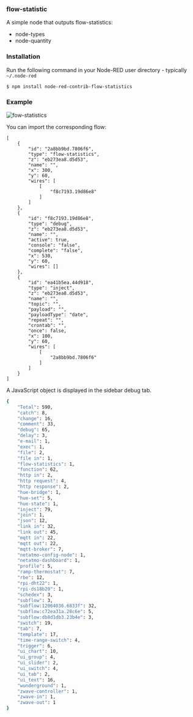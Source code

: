 ### flow-statistic
A simple node that outputs flow-statistics:

* node-types
* node-quantity


### Installation

Run the following command in your Node-RED user directory - typically `~/.node-red`

    $ npm install node-red-contrib-flow-statistics

###  Example

![fow-statistics](https://user-images.githubusercontent.com/5056710/29739495-b004a160-8a3f-11e7-9cd2-3fbfc1ff942d.jpeg)

You can import the corresponding flow:
```
[
    {
        "id": "2a8bb9bd.7806f6",
        "type": "flow-statistics",
        "z": "eb273ea8.d5d53",
        "name": "",
        "x": 300,
        "y": 60,
        "wires": [
            [
                "f8c7193.19d86e8"
            ]
        ]
    },
    {
        "id": "f8c7193.19d86e8",
        "type": "debug",
        "z": "eb273ea8.d5d53",
        "name": "",
        "active": true,
        "console": "false",
        "complete": "false",
        "x": 530,
        "y": 60,
        "wires": []
    },
    {
        "id": "ea41b5ea.44d918",
        "type": "inject",
        "z": "eb273ea8.d5d53",
        "name": "",
        "topic": "",
        "payload": "",
        "payloadType": "date",
        "repeat": "",
        "crontab": "",
        "once": false,
        "x": 100,
        "y": 60,
        "wires": [
            [
                "2a8bb9bd.7806f6"
            ]
        ]
    }
]
```
A JavaScript object is displayed in the sidebar debug tab.

```sh
{
	"Total": 590,
	"catch": 8,
	"change": 16,
	"comment": 33,
	"debug": 65,
	"delay": 3,
	"e-mail": 1,
	"exec": 1,
	"file": 2,
	"file in": 1,
	"flow-statistics": 1,
	"function": 62,
	"http in": 2,
	"http request": 4,
	"http response": 2,
	"hue-bridge": 1,
	"hue-set": 5,
	"hue-state": 1,
	"inject": 79,
	"join": 1,
	"json": 12,
	"link in": 32,
	"link out": 45,
	"mqtt in": 22,
	"mqtt out": 22,
	"mqtt-broker": 7,
	"netatmo-config-node": 1,
	"netatmo-dashboard": 1,
	"profile": 5,
	"ramp-thermostat": 7,
	"rbe": 12,
	"rpi-dht22": 1,
	"rpi-ds18b20": 1,
	"schedex": 3,
	"subflow": 3,
	"subflow:12064036.6833f": 32,
	"subflow:c72ea31a.28c6e": 5,
	"subflow:db8d1db3.23b4e": 3,
	"switch": 19,
	"tab": 7,
	"template": 17,
	"time-range-switch": 4,
	"trigger": 6,
	"ui_chart": 10,
	"ui_group": 4,
	"ui_slider": 2,
	"ui_switch": 4,
	"ui_tab": 2,
	"ui_text": 16,
	"wunderground": 1,
	"zwave-controller": 1,
	"zwave-in": 1,
	"zwave-out": 1
}
```
